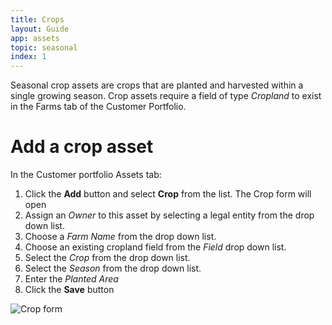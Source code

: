 ```yaml
---
title: Crops
layout: Guide
app: assets
topic: seasonal
index: 1
---
```


Seasonal crop assets are crops that are planted and harvested within a single growing season. Crop assets require a field of type *Cropland* to exist in the Farms tab of the Customer Portfolio.

# Add a crop asset 

In the Customer portfolio Assets tab:

1. Click the **Add** button and select **Crop** from the list. The Crop form will open
2. Assign an *Owner* to this asset by selecting a legal entity from the drop down list.
3. Choose a *Farm Name* from the drop down list.
4. Choose an existing cropland field from the *Field* drop down list.
5. Select the *Crop* from the drop down list.
5. Select the *Season* from the drop down list.
6. Enter the *Planted Area*
7. Click the **Save** button

![Crop form](/images/guides/assets/crop_asset.jpg)